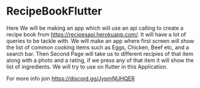 # RecipeBookFlutter
Here We will be making an app which will use an api calling to create a recipe book from https://recipesapi.herokuapp.com/. It will have a lot of queries to be tackle with.
We will make an app where first screen will show the list of common cooking items such as Eggs, Chicken, Beef etc, and a search bar.
Then Second Page will take us to different recipies of that item along with a photo and a rating, if we press any of that item it will show the list of ingredients.
We will try to use on flutter in this Application.

For more info join https://discord.gg/JypmNUHQER
